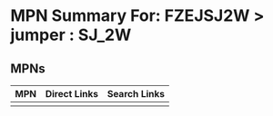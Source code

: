 



# MPN Summary For: FZEJSJ2W > jumper : SJ_2W

## MPNs
  

|MPN|Direct Links|Search Links|
| :--- | :--- | :--- |
||||
